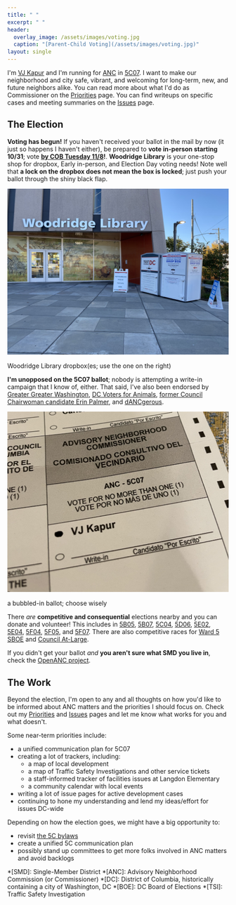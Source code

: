 ```yaml
---
title: " "
excerpt: " "
header:
  overlay_image: /assets/images/voting.jpg
  caption: "[Parent-Child Voting](/assets/images/voting.jpg)"
layout: single
---
```

I'm [VJ Kapur](/vj/) and I'm running for [ANC](/ancs/) in [5C07](/5c07/). I want to make our neighborhood and city safe, vibrant, and welcoming for long-term, new, and future neighbors alike. You can read more about what I'd do as Commissioner on the [Priorities](/priorities/) page. You can find writeups on specific cases and meeting summaries on the [Issues](/issues/) page.

## The Election
**Voting has begun!** If you haven't received your ballot in the mail by now (it just so happens I haven't either), be prepared to **vote in-person starting 10/31**; vote **[by COB Tuesday 11/8](https://dcboe.org/Elections/2022-Elections)!**. **Woodridge Library** is your one-stop shop for dropbox, Early in-person, and Election Day voting needs! Note well that **a lock on the dropbox does not mean the box is locked**; just push your ballot through the shiny black flap.


[![The dropbox](/assets/images/dropbox.jpg)](/assets/images/dropbox.jpg)
<p class="caption">Woodridge Library dropbox(es; use the one on the right)</p>

**I'm unopposed on the 5C07 ballot**; nobody is attempting a write-in campaign that I know of, either. That said, I've also been endorsed by [Greater Greater Washington](https://ggwash.org/view/86902/our-2022-advisory-neighborhood-commissioner-endorsements-in-ward-5), [DC Voters for Animals](https://twitter.com/DCV4A/status/1574857157425696789?s=20&t=h3TDkZ2IX1wkQIJ4o5FfIw), [former Council Chairwoman candidate Erin Palmer](https://erinfordc.medium.com/%EF%B8%8Fendorsement-alert-%EF%B8%8F-8b3c1e3f881b), and [dANCgerous](https://dancgerous.wordpress.com/).

[![The ballot](/assets/images/ballot.jpg)](/assets/images/ballot.jpg)
<p class="caption">a bubbled-in ballot; choose wisely</p>

There *are* **competitive and consequential** elections nearby and you can donate and volunteer! This includes in [5B05](https://secure.actblue.com/donate/costello-for-5b05), [5B07](https://donorbox.org/justineforanc5b07), [5C04](https://secure.actblue.com/donate/shawn-nelson-1), [5D06](https://secure.actblue.com/donate/dellesky-for-anc-5d06-1), [5E02](https://secure.actblue.com/donate/nicole-mcentee-for-5e02-1), [5E04](https://secure.actblue.com/donate/huma-imtiaz-for-anc-5e04-1), [5F04](https://twitter.com/MarkforANC5F04), [5F05](https://twitter.com/JenForANC), and [5F07](https://secure.actblue.com/donate/michele-keegan-for-anc-5f07--eckington-1). There are also competitive races for [Ward 5 SBOE](https://www.hendersonforward5.com/support) and [Council At-Large](https://secure.actblue.com/donate/elissa2022?refcode=webheader).

If you didn't get your ballot *and* **you aren't sure what SMD you live in**, check the [OpenANC project](http://openanc.org).

## The Work
Beyond the election, I'm open to any and all thoughts on how you'd like to be informed about ANC matters and the priorities I should focus on. Check out my [Priorities](/priorities/) and [Issues](/issues/) pages and let me know what works for you and what doesn't.

Some near-term priorities include:
- a unified communication plan for 5C07
- creating a lot of trackers, including:
  - a map of local development
  - a map of Traffic Safety Investigations and other service tickets
  - a staff-informed tracker of facilities issues at Langdon Elementary
  - a community calendar with local events
- writing a lot of issue pages for active development cases
- continuing to hone my understanding and lend my ideas/effort for issues DC-wide

Depending on how the election goes, we might have a big opportunity to:
- revisit [the 5C bylaws](https://www.anc-5c.com/wp-content/uploads/2021/09/2019-03-25-ANC-5C-Bylaws-1-1.pdf)
- create a unified 5C communication plan
- possibly stand up committees to get more folks involved in ANC matters and avoid backlogs


*[SMD]: Single-Member District
*[ANC]: Advisory Neighborhood Commission (or Commissioner)
*[DC]: District of Columbia, historically containing a city of Washington, DC
*[BOE]: DC Board of Elections
*[TSI]: Traffic Safety Investigation
